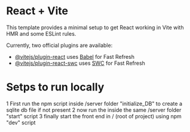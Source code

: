 # React + Vite

This template provides a minimal setup to get React working in Vite with HMR and some ESLint rules.

Currently, two official plugins are available:

- [@vitejs/plugin-react](https://github.com/vitejs/vite-plugin-react/blob/main/packages/plugin-react/README.md) uses [Babel](https://babeljs.io/) for Fast Refresh
- [@vitejs/plugin-react-swc](https://github.com/vitejs/vite-plugin-react-swc) uses [SWC](https://swc.rs/) for Fast Refresh


# Setps to run locally 

1 First run the npm script inside /server folder "initialize_DB" to create a sqlite db file if not present 
2 now run the inside the same /server folder "start" script
3 finally start the front end in / (root of project) using npm "dev" script
